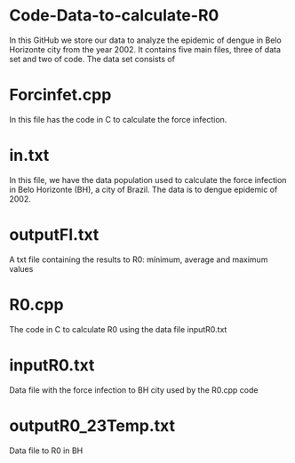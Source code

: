 # Code-Data-to-calculate-R0

In this GitHub we store our data to analyze the epidemic of dengue in Belo Horizonte city from the year 2002. 
It contains five main files, three of data set and two of code. The data set consists of
# Forcinfet.cpp

In this file has the code in C to calculate the force infection.

# in.txt

In this file, we have the data population used to calculate the force infection in Belo
Horizonte (BH), a city of Brazil. 
The data is to dengue epidemic of 2002.

# outputFI.txt

A txt file containing the results to R0: mínimum, average and maximum values

# R0.cpp

The code in C to calculate R0 using the data file inputR0.txt

# inputR0.txt

Data file with the force infection to BH city used by the R0.cpp code

# outputR0_23Temp.txt

Data file to R0 in BH 
